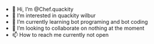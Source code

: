 - 👋 Hi, I’m @Chef.quackity
- 👀 I’m interested in quackity wilbur
- 🌱 I’m currently learning bot programing and bot coding
- 💞️ I’m looking to collaborate on nothing at the moment
- 📫 How to reach me currently not open

<!---
Chef.quackity/MChef.quackity is a ✨ special ✨ repository because its `README.md` (this file) appears on your GitHub profile.
You can click the Preview link to take a look at your changes.
--->
